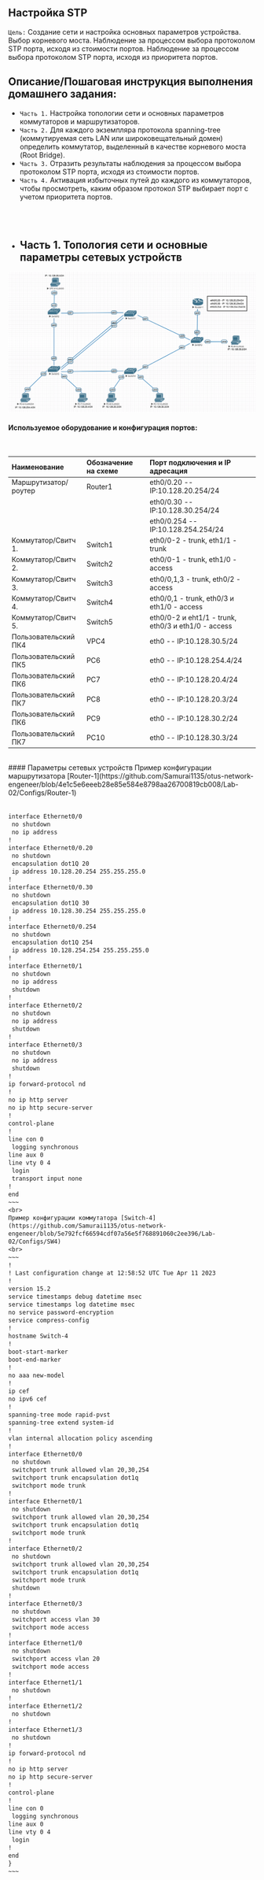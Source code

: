 
## Настройка STP

`Цель:`
Создание сети и настройка основных параметров устройства.
Выбор корневого моста.
Наблюдение за процессом выбора протоколом STP порта, исходя из стоимости портов.
Наблюдение за процессом выбора протоколом STP порта, исходя из приоритета портов.

## Описание/Пошаговая инструкция выполнения домашнего задания:

- `Часть 1.` Настройка топологии сети и основных параметров коммутаторов и маршрутизаторов.
- `Часть 2.` Для каждого экземпляра протокола spanning-tree (коммутируемая сеть LAN или широковещательный домен) определить коммутатор, выделенный в качестве корневого моста (Root Bridge).
- `Часть 3.` Отразить результаты наблюдения за процессом выбора протоколом STP порта, исходя из стоимости портов.
- `Часть 4.` Активация избыточных путей до каждого из коммутаторов, чтобы просмотреть, каким образом протокол STP выбирает порт с учетом приоритета портов.

<br><br>
- ## Часть 1. Топология сети и основные параметры сетевых устройств

![](https://github.com/Samurai1135/otus-network-engeneer/blob/e9c80de0cbc62366fff3cf5a6a07605fa480f33a/Lab-02/NetworkScheme/Topology.png)
<br>

#### Используемое оборудование и конфигурация портов:
<br>

| Наименование       | Обозначение на схеме |  Порт подключения и    IP адресация |
| :----------------- | :------------------- | :---------------------------------- |
|Маршрутизатор/роутер| Router1              |  eth0/0.20 -- IP:10.128.20.254/24  |  
|                    |                      |  eth0/0.30 --  IP:10.128.30.254/24 |
|                    |                      |  eth0/0.254 --  IP:10.128.254.254/24 |
|Коммутатор/Свитч 1. | Switch1              |  eth0/0-2 - trunk, eth1/1 - trunk  |
|Коммутатор/Свитч 2. | Switch2              |  eth0/0-1 - trunk, eth1/0 - access|
|Коммутатор/Свитч 3. | Switch3              |  eth0/0,1,3 - trunk, eth0/2 - access  |
|Коммутатор/Свитч 4. | Switch4              |  eth0/0,1 - trunk, eth0/3 и eth1/0 - access|
|Коммутатор/Свитч 5. | Switch5              |  eth0/0-2 и eht1/1 - trunk, eth0/3 и eth1/0 - access  |
|Пользовательский ПК4| VPC4                 |  eth0 -- IP:10.128.30.5/24         |
|Пользовательский ПК5| PC6                 |  eth0 -- IP:10.128.254.4/24         |
|Пользовательский ПК6| PC7                 |  eth0 -- IP:10.128.20.4/24         | 
|Пользовательский ПК7| PC8                 |  eth0 -- IP:10.128.20.3/24         |
|Пользовательский ПК6| PC9                 |  eth0 -- IP:10.128.30.2/24         | 
|Пользовательский ПК7| PC10                 |  eth0 -- IP:10.128.30.3/24         |

<br>
#### Параметры сетевых устройств 
Пример конфигурации маршрутизатора [Router-1](https://github.com/Samurai1135/otus-network-engeneer/blob/4e1c5e6eeeb28e85e584e8798aa26700819cb008/Lab-02/Configs/Router-1)
<br>
<br>

~~~~
interface Ethernet0/0
 no shutdown
 no ip address
!
interface Ethernet0/0.20
 no shutdown
 encapsulation dot1Q 20
 ip address 10.128.20.254 255.255.255.0
!
interface Ethernet0/0.30
 no shutdown
 encapsulation dot1Q 30
 ip address 10.128.30.254 255.255.255.0
!
interface Ethernet0/0.254
 no shutdown
 encapsulation dot1Q 254
 ip address 10.128.254.254 255.255.255.0
!
interface Ethernet0/1
 no shutdown
 no ip address
 shutdown
!
interface Ethernet0/2
 no shutdown
 no ip address
 shutdown
!
interface Ethernet0/3
 no shutdown
 no ip address
 shutdown
!
ip forward-protocol nd
!
no ip http server
no ip http secure-server
!
control-plane
!
line con 0
 logging synchronous
line aux 0
line vty 0 4
 login
 transport input none
!
end
~~~
<br>
Пример конфигурации коммутатора [Switch-4](https://github.com/Samurai1135/otus-network-engeneer/blob/5e792fcf66594cdf07a56e5f768891060c2ee396/Lab-02/Configs/SW4)
<br>
~~~
!
! Last configuration change at 12:58:52 UTC Tue Apr 11 2023
!
version 15.2
service timestamps debug datetime msec
service timestamps log datetime msec
no service password-encryption
service compress-config
!
hostname Switch-4
!
boot-start-marker
boot-end-marker
!
no aaa new-model
!
ip cef
no ipv6 cef
!
spanning-tree mode rapid-pvst
spanning-tree extend system-id
!
vlan internal allocation policy ascending
!
interface Ethernet0/0
 no shutdown
 switchport trunk allowed vlan 20,30,254
 switchport trunk encapsulation dot1q
 switchport mode trunk
!
interface Ethernet0/1
 no shutdown
 switchport trunk allowed vlan 20,30,254
 switchport trunk encapsulation dot1q
 switchport mode trunk
!
interface Ethernet0/2
 no shutdown
 switchport trunk allowed vlan 20,30,254
 switchport trunk encapsulation dot1q
 switchport mode trunk
 shutdown
!
interface Ethernet0/3
 no shutdown
 switchport access vlan 30
 switchport mode access
!
interface Ethernet1/0
 no shutdown
 switchport access vlan 20
 switchport mode access
!
interface Ethernet1/1
 no shutdown
!
interface Ethernet1/2
 no shutdown
!
interface Ethernet1/3
 no shutdown
!
ip forward-protocol nd
!
no ip http server
no ip http secure-server
!
control-plane
!
line con 0
 logging synchronous
line aux 0
line vty 0 4
 login
!
end
}
~~~
